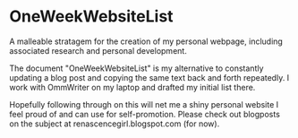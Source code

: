 OneWeekWebsiteList
==================

A malleable stratagem for the creation of my personal webpage, including associated research and personal development.

The document "OneWeekWebsiteList" is my alternative to constantly updating a blog post and copying the same text back and forth repeatedly. I work with OmmWriter on my laptop and drafted my initial list there. 

Hopefully following through on this will net me a shiny personal website I feel proud of and can use for self-promotion. Please check out blogposts on the subject at renascencegirl.blogspot.com (for now). 
